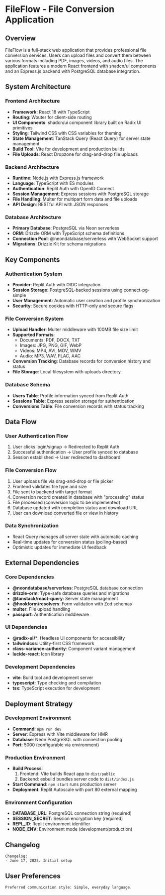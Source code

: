 # FileFlow - File Conversion Application

## Overview

FileFlow is a full-stack web application that provides professional file conversion services. Users can upload files and convert them between various formats including PDF, images, videos, and audio files. The application features a modern React frontend with shadcn/ui components and an Express.js backend with PostgreSQL database integration.

## System Architecture

### Frontend Architecture
- **Framework**: React 18 with TypeScript
- **Routing**: Wouter for client-side routing
- **UI Components**: shadcn/ui component library built on Radix UI primitives
- **Styling**: Tailwind CSS with CSS variables for theming
- **State Management**: TanStack Query (React Query) for server state management
- **Build Tool**: Vite for development and production builds
- **File Uploads**: React Dropzone for drag-and-drop file uploads

### Backend Architecture
- **Runtime**: Node.js with Express.js framework
- **Language**: TypeScript with ES modules
- **Authentication**: Replit Auth with OpenID Connect
- **Session Management**: Express sessions with PostgreSQL storage
- **File Handling**: Multer for multipart form data and file uploads
- **API Design**: RESTful API with JSON responses

### Database Architecture
- **Primary Database**: PostgreSQL via Neon serverless
- **ORM**: Drizzle ORM with TypeScript schema definitions
- **Connection Pool**: @neondatabase/serverless with WebSocket support
- **Migrations**: Drizzle Kit for schema migrations

## Key Components

### Authentication System
- **Provider**: Replit Auth with OIDC integration
- **Session Storage**: PostgreSQL-backed sessions using connect-pg-simple
- **User Management**: Automatic user creation and profile synchronization
- **Security**: Secure cookies with HTTP-only and secure flags

### File Conversion System
- **Upload Handler**: Multer middleware with 100MB file size limit
- **Supported Formats**: 
  - Documents: PDF, DOCX, TXT
  - Images: JPG, PNG, GIF, WebP
  - Videos: MP4, AVI, MOV, WMV
  - Audio: MP3, WAV, FLAC, AAC
- **Conversion Tracking**: Database records for conversion history and status
- **File Storage**: Local filesystem with uploads directory

### Database Schema
- **Users Table**: Profile information synced from Replit Auth
- **Sessions Table**: Express session storage for authentication
- **Conversions Table**: File conversion records with status tracking

## Data Flow

### User Authentication Flow
1. User clicks login/signup → Redirected to Replit Auth
2. Successful authentication → User profile synced to database
3. Session established → User redirected to dashboard

### File Conversion Flow
1. User uploads file via drag-and-drop or file picker
2. Frontend validates file type and size
3. File sent to backend with target format
4. Conversion record created in database with "processing" status
5. File processed (conversion logic to be implemented)
6. Database updated with completion status and download URL
7. User can download converted file or view in history

### Data Synchronization
- React Query manages all server state with automatic caching
- Real-time updates for conversion status (polling-based)
- Optimistic updates for immediate UI feedback

## External Dependencies

### Core Dependencies
- **@neondatabase/serverless**: PostgreSQL database connection
- **drizzle-orm**: Type-safe database queries and migrations
- **@tanstack/react-query**: Server state management
- **@hookform/resolvers**: Form validation with Zod schemas
- **multer**: File upload handling
- **passport**: Authentication middleware

### UI Dependencies
- **@radix-ui/***: Headless UI components for accessibility
- **tailwindcss**: Utility-first CSS framework
- **class-variance-authority**: Component variant management
- **lucide-react**: Icon library

### Development Dependencies
- **vite**: Build tool and development server
- **typescript**: Type checking and compilation
- **tsx**: TypeScript execution for development

## Deployment Strategy

### Development Environment
- **Command**: `npm run dev`
- **Server**: Express with Vite middleware for HMR
- **Database**: Neon PostgreSQL with connection pooling
- **Port**: 5000 (configurable via environment)

### Production Environment
- **Build Process**: 
  1. Frontend: Vite builds React app to `dist/public`
  2. Backend: esbuild bundles server code to `dist/index.js`
- **Start Command**: `npm start` runs production server
- **Deployment**: Replit Autoscale with port 80 external mapping

### Environment Configuration
- **DATABASE_URL**: PostgreSQL connection string (required)
- **SESSION_SECRET**: Session encryption key (required)
- **REPL_ID**: Replit environment identifier
- **NODE_ENV**: Environment mode (development/production)

## Changelog

```
Changelog:
- June 17, 2025. Initial setup
```

## User Preferences

```
Preferred communication style: Simple, everyday language.
```